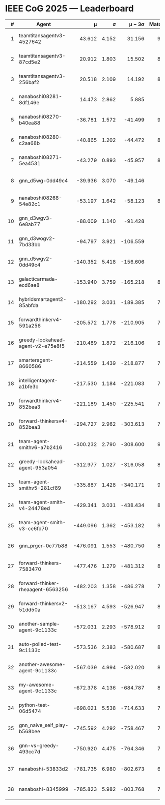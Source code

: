 # IEEE CoG 2025 — Leaderboard

| # | Agent | μ | σ | μ − 3σ | Matches | Updated |
|---:|---|---:|---:|---:|---:|---|
| 1 | teamtitansagentv3-4527642 | 43.612 | 4.152 | 31.156 | 9096 | 2025-08-31 00:55 |
| 2 | teamtitansagentv3-87cd5e2 | 20.912 | 1.803 | 15.502 | 8378 | 2025-08-31 00:55 |
| 3 | teamtitansagentv3-256baf2 | 20.518 | 2.109 | 14.192 | 8954 | 2025-08-31 00:55 |
| 4 | nanaboshi08281-8df146e | 14.473 | 2.862 | 5.885 | 376 | 2025-08-31 00:55 |
| 5 | nanaboshi08270-b40ea88 | -36.781 | 1.572 | -41.499 | 9020 | 2025-08-31 00:55 |
| 6 | nanaboshi08280-c2aa68b | -40.865 | 1.202 | -44.472 | 8398 | 2025-08-31 00:55 |
| 7 | nanaboshi08271-5ea4531 | -43.279 | 0.893 | -45.957 | 8938 | 2025-08-31 00:55 |
| 8 | gnn_d5wg-0dd49c4 | -39.936 | 3.070 | -49.146 | 200 | 2025-08-31 00:55 |
| 9 | nanaboshi08268-54e82c1 | -53.197 | 1.642 | -58.123 | 8760 | 2025-08-31 00:55 |
| 10 | gnn_d3wgv3-6e8ab77 | -88.009 | 1.140 | -91.428 | 258 | 2025-08-31 00:55 |
| 11 | gnn_d3wogv2-7bd33bb | -94.797 | 3.921 | -106.559 | 414 | 2025-08-31 00:55 |
| 12 | gnn_d5wgv2-0dd49c4 | -140.352 | 5.418 | -156.606 | 306 | 2025-08-31 00:55 |
| 13 | galacticarmada-ecd6ae8 | -153.940 | 3.759 | -165.218 | 8300 | 2025-08-31 00:55 |
| 14 | hybridsmartagent2-85abfda | -180.292 | 3.031 | -189.385 | 7599 | 2025-08-31 00:55 |
| 15 | forwardthinkerv4-591a256 | -205.572 | 1.778 | -210.905 | 7426 | 2025-08-31 00:55 |
| 16 | greedy-lookahead-agent-v2-e75e8f5 | -210.489 | 1.872 | -216.106 | 9020 | 2025-08-31 00:55 |
| 17 | smarteragent-8660586 | -214.559 | 1.439 | -218.877 | 7345 | 2025-08-31 00:55 |
| 18 | intelligentagent-a1bfe3c | -217.530 | 1.184 | -221.083 | 7397 | 2025-08-31 00:55 |
| 19 | forwardthinkerv4-852bea3 | -221.189 | 1.450 | -225.541 | 7225 | 2025-08-31 00:55 |
| 20 | forward-thinkersv4-852bea3 | -294.727 | 2.962 | -303.613 | 7140 | 2025-08-31 00:55 |
| 21 | team-agent-smithv6-a7b2416 | -300.232 | 2.790 | -308.600 | 9320 | 2025-08-31 00:55 |
| 22 | greedy-lookahead-agent-953a054 | -312.977 | 1.027 | -316.058 | 8148 | 2025-08-31 00:55 |
| 23 | team-agent-smithv5-281cf89 | -335.887 | 1.428 | -340.171 | 9560 | 2025-08-31 00:55 |
| 24 | team-agent-smith-v4-24478ed | -429.341 | 3.031 | -438.434 | 8378 | 2025-08-31 00:55 |
| 25 | team-agent-smith-v3-ce6fd70 | -449.096 | 1.362 | -453.182 | 9998 | 2025-08-31 00:55 |
| 26 | gnn_prgcr-0c77b88 | -476.091 | 1.553 | -480.750 | 8290 | 2025-08-31 00:55 |
| 27 | forward-thinkers-7583470 | -477.476 | 1.279 | -481.312 | 8480 | 2025-08-31 00:55 |
| 28 | forward-thinker-rheaagent-6563256 | -482.203 | 1.358 | -486.278 | 7762 | 2025-08-31 00:55 |
| 29 | forward-thinkersv2-51dd50a | -513.167 | 4.593 | -526.947 | 8074 | 2025-08-31 00:55 |
| 30 | another-sample-agent-9c1133c | -572.031 | 2.293 | -578.912 | 9060 | 2025-08-31 00:55 |
| 31 | auto-polled-test-9c1133c | -573.536 | 2.383 | -580.687 | 8860 | 2025-08-31 00:55 |
| 32 | another-awesome-agent-9c1133c | -567.039 | 4.994 | -582.020 | 8260 | 2025-08-31 00:55 |
| 33 | my-awesome-agent-9c1133c | -672.378 | 4.136 | -684.787 | 8680 | 2025-08-31 00:55 |
| 34 | python-test-06d5474 | -698.021 | 5.538 | -714.633 | 7540 | 2025-08-31 00:55 |
| 35 | gnn_naive_self_play-b568bee | -745.592 | 4.292 | -758.467 | 7560 | 2025-08-31 00:55 |
| 36 | gnn-vs-greedy-493cc7d | -750.920 | 4.475 | -764.346 | 7640 | 2025-08-31 00:55 |
| 37 | nanaboshi-53833d2 | -781.735 | 6.980 | -802.673 | 6700 | 2025-08-31 00:55 |
| 38 | nanaboshi-8345999 | -785.823 | 5.982 | -803.768 | 7650 | 2025-08-31 00:55 |
